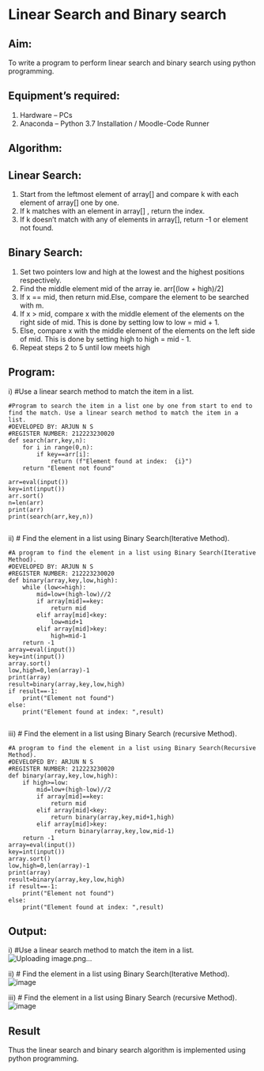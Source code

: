 # Linear Search and Binary search
## Aim:
To write a program to perform linear search and binary search using python programming.
## Equipment’s required:
1.	Hardware – PCs
2.	Anaconda – Python 3.7 Installation / Moodle-Code Runner
## Algorithm:
## Linear Search:
1.	Start from the leftmost element of array[] and compare k with each element of array[] one by one.
2.	If k matches with an element in array[] , return the index.
3.	If k doesn’t match with any of elements in array[], return -1 or element not found.
## Binary Search:
1.	Set two pointers low and high at the lowest and the highest positions respectively.
2.	Find the middle element mid of the array ie. arr[(low + high)/2]
3.	If x == mid, then return mid.Else, compare the element to be searched with m.
4.	If x > mid, compare x with the middle element of the elements on the right side of mid. This is done by setting low to low = mid + 1.
5.	Else, compare x with the middle element of the elements on the left side of mid. This is done by setting high to high = mid - 1.
6.	Repeat steps 2 to 5 until low meets high
## Program:
i)	#Use a linear search method to match the item in a list.
```
#Program to search the item in a list one by one from start to end to find the match. Use a linear search method to match the item in a list.
#DEVELOPED BY: ARJUN N S
#REGISTER NUMBER: 212223230020
def search(arr,key,n):
    for i in range(0,n):
        if key==arr[i]:
            return (f"Element found at index:  {i}")
    return "Element not found"
    
arr=eval(input())
key=int(input())
arr.sort()
n=len(arr)
print(arr)
print(search(arr,key,n))


```
ii)	# Find the element in a list using Binary Search(Iterative Method).
```
#A program to find the element in a list using Binary Search(Iterative Method).
#DEVELOPED BY: ARJUN N S
#REGISTER NUMBER: 212223230020
def binary(array,key,low,high):
    while (low<=high):
        mid=low+(high-low)//2
        if array[mid]==key:
            return mid
        elif array[mid]<key:
            low=mid+1
        elif array[mid]>key:
            high=mid-1
    return -1
array=eval(input())
key=int(input())
array.sort()
low,high=0,len(array)-1
print(array)
result=binary(array,key,low,high)
if result==-1:
    print("Element not found")
else:
    print("Element found at index: ",result)


```
iii)	# Find the element in a list using Binary Search (recursive Method).
```
#A program to find the element in a list using Binary Search(Recursive Method).
#DEVELOPED BY: ARJUN N S
#REGISTER NUMBER: 212223230020
def binary(array,key,low,high):
    if high>=low:
        mid=low+(high-low)//2
        if array[mid]==key:
            return mid
        elif array[mid]<key:
            return binary(array,key,mid+1,high)
        elif array[mid]>key:
             return binary(array,key,low,mid-1)
    return -1
array=eval(input())
key=int(input())
array.sort()
low,high=0,len(array)-1
print(array)
result=binary(array,key,low,high)
if result==-1:
    print("Element not found")
else:
    print("Element found at index: ",result)

```
## Output:
i)	#Use a linear search method to match the item in a list.
![Uploading image.png…]()




ii)	# Find the element in a list using Binary Search(Iterative Method).
![image](https://github.com/NSArjun/Search-Algorithms/assets/148233801/9c4bcbba-fe29-4675-9e5e-e438ea204f58)



iii)	# Find the element in a list using Binary Search (recursive Method).
![image](https://github.com/NSArjun/Search-Algorithms/assets/148233801/fdc0a282-bc2c-4c81-b8d5-64e417d1e57f)




## Result
Thus the linear search and binary search algorithm is implemented using python programming.
